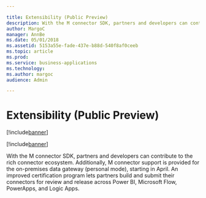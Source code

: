 ```yaml
---

title: Extensibility (Public Preview)
description: With the M connector SDK, partners and developers can contribute to the rich connector ecosystem.
author: MargoC
manager: AnnBe
ms.date: 05/01/2018
ms.assetid: 5153a55e-fade-437e-b88d-540f8af0ceeb
ms.topic: article
ms.prod: 
ms.service: business-applications
ms.technology: 
ms.author: margoc
audience: Admin

---
```


# Extensibility (Public Preview)

[!include[banner](../../includes/banner.md)]

[!include[banner](../../includes/public-preview.md)]

With the M connector SDK, partners and developers can contribute to the rich
connector ecosystem. Additionally, M connector support is provided for the
on-premises data gateway (personal mode), starting in April. An improved
certification program lets partners build and submit their connectors for review
and release across Power BI, Microsoft Flow, PowerApps, and Logic Apps.
